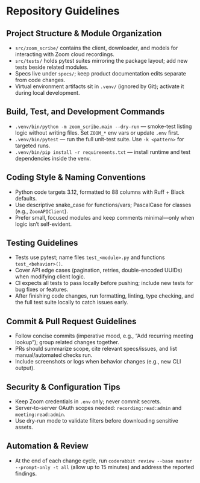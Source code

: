 # Repository Guidelines

## Project Structure & Module Organization
- `src/zoom_scribe/` contains the client, downloader, and models for interacting with Zoom cloud recordings.
- `src/tests/` holds pytest suites mirroring the package layout; add new tests beside related modules.
- Specs live under `specs/`; keep product documentation edits separate from code changes.
- Virtual environment artifacts sit in `.venv/` (ignored by Git); activate it during local development.

## Build, Test, and Development Commands
- `.venv/bin/python -m zoom_scribe.main --dry-run` — smoke-test listing logic without writing files. Set `ZOOM_*` env vars or update `.env` first.
- `.venv/bin/pytest` — run the full unit-test suite. Use `-k <pattern>` for targeted runs.
- `.venv/bin/pip install -r requirements.txt` — install runtime and test dependencies inside the venv.

## Coding Style & Naming Conventions
- Python code targets 3.12, formatted to 88 columns with Ruff + Black defaults.
- Use descriptive snake_case for functions/vars; PascalCase for classes (e.g., `ZoomAPIClient`).
- Prefer small, focused modules and keep comments minimal—only when logic isn’t self-evident.

## Testing Guidelines
- Tests use pytest; name files `test_<module>.py` and functions `test_<behavior>()`.
- Cover API edge cases (pagination, retries, double-encoded UUIDs) when modifying client logic.
- CI expects all tests to pass locally before pushing; include new tests for bug fixes or features.
- After finishing code changes, run formatting, linting, type checking, and the full test suite locally to catch issues early.

## Commit & Pull Request Guidelines
- Follow concise commits (imperative mood, e.g., “Add recurring meeting lookup”); group related changes together.
- PRs should summarize scope, cite relevant specs/issues, and list manual/automated checks run.
- Include screenshots or logs when behavior changes (e.g., new CLI output).

## Security & Configuration Tips
- Keep Zoom credentials in `.env` only; never commit secrets.
- Server-to-server OAuth scopes needed: `recording:read:admin` and `meeting:read:admin`.
- Use dry-run mode to validate filters before downloading sensitive assets.

## Automation & Review
- At the end of each change cycle, run `coderabbit review --base master --prompt-only -t all` (allow up to 15 minutes) and address the reported findings.

